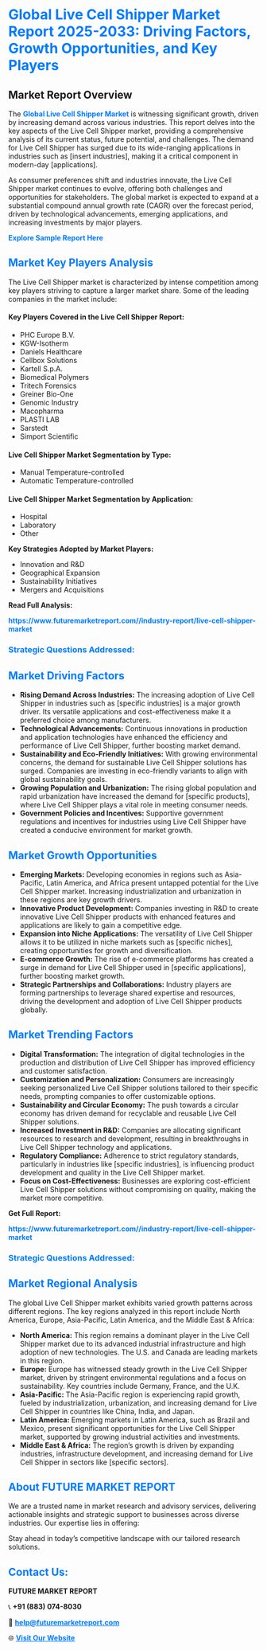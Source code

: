 <h1 style="color: #007BFF;">Global Live Cell Shipper Market Report 2025-2033: Driving Factors, Growth Opportunities, and Key Players</h1>

<section id="overview">
<h2>Market Report Overview</h2>
<p>The <a href="https://www.futuremarketreport.com//industry-report/live-cell-shipper-market" style="color: #007BFF; text-decoration: none;"><strong>Global Live Cell Shipper Market</strong></a> is witnessing significant growth, driven by increasing demand across various industries. This report delves into the key aspects of the Live Cell Shipper market, providing a comprehensive analysis of its current status, future potential, and challenges. The demand for Live Cell Shipper has surged due to its wide-ranging applications in industries such as [insert industries], making it a critical component in modern-day [applications].</p>
<p>As consumer preferences shift and industries innovate, the Live Cell Shipper market continues to evolve, offering both challenges and opportunities for stakeholders. The global market is expected to expand at a substantial compound annual growth rate (CAGR) over the forecast period, driven by technological advancements, emerging applications, and increasing investments by major players.</p>
</section>

<section id="overview">
<p><a href="https://www.futuremarketreport.com//request-sample/reportId=78624" style="color: #007BFF; text-decoration: none;"><strong>Explore Sample Report Here</strong></a></p>
</section>

<section id="key-players">
<h2 style="color: #007BFF;">Market Key Players Analysis</h2>
<p>The Live Cell Shipper market is characterized by intense competition among key players striving to capture a larger market share. Some of the leading companies in the market include:</p>
<h4>Key Players Covered in the Live Cell Shipper Report:</h4>
<ul><li>PHC Europe B.V.</li><li>KGW-Isotherm</li><li>Daniels Healthcare</li><li>Cellbox Solutions</li><li>Kartell S.p.A.</li><li>Biomedical Polymers</li><li>Tritech Forensics</li><li>Greiner Bio-One</li><li>Genomic Industry</li><li>Macopharma</li><li>PLASTI LAB</li><li>Sarstedt</li><li>Simport Scientific</li></ul>
<h4>Live Cell Shipper Market Segmentation by Type:</h4>
<ul><li>Manual Temperature-controlled</li><li>Automatic Temperature-controlled</li></ul>

<h4>Live Cell Shipper Market Segmentation by Application:</h4>
<ul><li>Hospital</li><li>Laboratory</li><li>Other</li></ul>
<p><strong>Key Strategies Adopted by Market Players:</strong></p>
<ul>
<li>Innovation and R&D</li>
<li>Geographical Expansion</li>
<li>Sustainability Initiatives</li>
<li>Mergers and Acquisitions</li>
</ul>
</section>

<section>
<p><strong>Read Full Analysis: </strong></p><a href="https://www.futuremarketreport.com//industry-report/live-cell-shipper-market" style="color: #007BFF; text-decoration: none;"><strong>https://www.futuremarketreport.com//industry-report/live-cell-shipper-market</strong></a>
<h3 style="color: #007BFF;">Strategic Questions Addressed:</h3>
</section>

<section id="driving-factors">
<h2 style="color: #007BFF;">Market Driving Factors</h2>
<ul>
<li><strong>Rising Demand Across Industries:</strong> The increasing adoption of Live Cell Shipper in industries such as [specific industries] is a major growth driver. Its versatile applications and cost-effectiveness make it a preferred choice among manufacturers.</li>
<li><strong>Technological Advancements:</strong> Continuous innovations in production and application technologies have enhanced the efficiency and performance of Live Cell Shipper, further boosting market demand.</li>
<li><strong>Sustainability and Eco-Friendly Initiatives:</strong> With growing environmental concerns, the demand for sustainable Live Cell Shipper solutions has surged. Companies are investing in eco-friendly variants to align with global sustainability goals.</li>
<li><strong>Growing Population and Urbanization:</strong> The rising global population and rapid urbanization have increased the demand for [specific products], where Live Cell Shipper plays a vital role in meeting consumer needs.</li>
<li><strong>Government Policies and Incentives:</strong> Supportive government regulations and incentives for industries using Live Cell Shipper have created a conducive environment for market growth.</li>
</ul>
</section>

<section id="growth-opportunities">
<h2 style="color: #007BFF;">Market Growth Opportunities</h2>
<ul>
<li><strong>Emerging Markets:</strong> Developing economies in regions such as Asia-Pacific, Latin America, and Africa present untapped potential for the Live Cell Shipper market. Increasing industrialization and urbanization in these regions are key growth drivers.</li>
<li><strong>Innovative Product Development:</strong> Companies investing in R&D to create innovative Live Cell Shipper products with enhanced features and applications are likely to gain a competitive edge.</li>
<li><strong>Expansion into Niche Applications:</strong> The versatility of Live Cell Shipper allows it to be utilized in niche markets such as [specific niches], creating opportunities for growth and diversification.</li>
<li><strong>E-commerce Growth:</strong> The rise of e-commerce platforms has created a surge in demand for Live Cell Shipper used in [specific applications], further boosting market growth.</li>
<li><strong>Strategic Partnerships and Collaborations:</strong> Industry players are forming partnerships to leverage shared expertise and resources, driving the development and adoption of Live Cell Shipper products globally.</li>
</ul>
</section>

<section id="trending-factors">
<h2 style="color: #007BFF;">Market Trending Factors</h2>
<ul>
<li><strong>Digital Transformation:</strong> The integration of digital technologies in the production and distribution of Live Cell Shipper has improved efficiency and customer satisfaction.</li>
<li><strong>Customization and Personalization:</strong> Consumers are increasingly seeking personalized Live Cell Shipper solutions tailored to their specific needs, prompting companies to offer customizable options.</li>
<li><strong>Sustainability and Circular Economy:</strong> The push towards a circular economy has driven demand for recyclable and reusable Live Cell Shipper solutions.</li>
<li><strong>Increased Investment in R&D:</strong> Companies are allocating significant resources to research and development, resulting in breakthroughs in Live Cell Shipper technology and applications.</li>
<li><strong>Regulatory Compliance:</strong> Adherence to strict regulatory standards, particularly in industries like [specific industries], is influencing product development and quality in the Live Cell Shipper market.</li>
<li><strong>Focus on Cost-Effectiveness:</strong> Businesses are exploring cost-efficient Live Cell Shipper solutions without compromising on quality, making the market more competitive.</li>
</ul>
</section>

<section>
<p><strong>Get Full Report: </strong></p><a href="https://www.futuremarketreport.com//industry-report/live-cell-shipper-market" style="color: #007BFF; text-decoration: none;"><strong>https://www.futuremarketreport.com//industry-report/live-cell-shipper-market</strong></a>
<h3 style="color: #007BFF;">Strategic Questions Addressed:</h3>
</section>


<section id="regional-analysis">
<h2 style="color: #007BFF;">Market Regional Analysis</h2>
<p>The global Live Cell Shipper market exhibits varied growth patterns across different regions. The key regions analyzed in this report include North America, Europe, Asia-Pacific, Latin America, and the Middle East & Africa:</p>
<ul>
<li><strong>North America:</strong> This region remains a dominant player in the Live Cell Shipper market due to its advanced industrial infrastructure and high adoption of new technologies. The U.S. and Canada are leading markets in this region.</li>
<li><strong>Europe:</strong> Europe has witnessed steady growth in the Live Cell Shipper market, driven by stringent environmental regulations and a focus on sustainability. Key countries include Germany, France, and the U.K.</li>
<li><strong>Asia-Pacific:</strong> The Asia-Pacific region is experiencing rapid growth, fueled by industrialization, urbanization, and increasing demand for Live Cell Shipper in countries like China, India, and Japan.</li>
<li><strong>Latin America:</strong> Emerging markets in Latin America, such as Brazil and Mexico, present significant opportunities for the Live Cell Shipper market, supported by growing industrial activities and investments.</li>
<li><strong>Middle East & Africa:</strong> The region’s growth is driven by expanding industries, infrastructure development, and increasing demand for Live Cell Shipper in sectors like [specific sectors].</li>
</ul>
</section>

<footer>
<h2 style="color: #007BFF;">About FUTURE MARKET REPORT</h2>
<p>We are a trusted name in market research and advisory services, delivering actionable insights and strategic support to businesses across diverse industries. Our expertise lies in offering:</p>

<p>Stay ahead in today’s competitive landscape with our tailored research solutions.</p>

<h2 style="color: #007BFF;">Contact Us:</h2>
<p><strong>FUTURE MARKET REPORT</strong></p>
<p>📞 <strong>+91 (883) 074-8030</strong></p>
<p>📧 <strong><a href="mailto:help@futuremarketreport.com" style="color: #007BFF;">help@futuremarketreport.com</a></strong></p>
<p>🌐 <strong><a href="https://www.futuremarketreport.com/" style="color: #007BFF;">Visit Our Website</a></strong></p>
</footer>